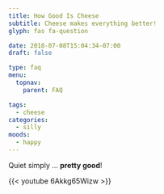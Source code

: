 ```yaml
---
title: How Good Is Cheese
subtitle: Cheese makes everything better!
glyph: fas fa-question

date: 2018-07-08T15:04:34-07:00
draft: false

type: faq
menu:
  topnav:
    parent: FAQ

tags:
  - cheese
categories:
  - silly
moods:
  - happy
---
```


Quiet simply ... **pretty good**!

{{< youtube 6Akkg65Wizw >}}
 